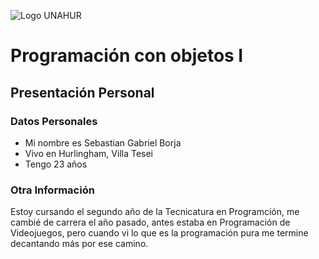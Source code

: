 ![Logo UNAHUR](./UNAHUR.png)

# Programación con objetos I
## Presentación Personal

### Datos Personales
- Mi nombre es Sebastian Gabriel Borja
- Vivo en Hurlingham, Villa Tesei
- Tengo 23 años


### Otra Información
Estoy cursando el segundo año de la Tecnicatura en Programción, me cambié de carrera el año pasado, antes estaba en Programación de Videojuegos, pero cuando vi lo que es la programación pura me termine decantando más por ese camino.
